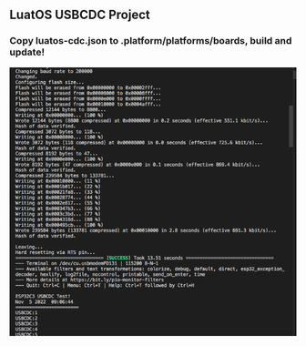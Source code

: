 
## LuatOS USBCDC Project<br>
### Copy luatos-cdc.json to .platform/platforms/boards, build and update!<br>

<img src= "esp32c3_luatos-cdc.png">

